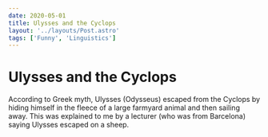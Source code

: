 ```yaml
---
date: 2020-05-01
title: Ulysses and the Cyclops
layout: '../layouts/Post.astro'
tags: ['Funny', 'Linguistics']
---
```


# Ulysses and the Cyclops
According to Greek myth, Ulysses (Odysseus) escaped from the Cyclops by hiding himself in the fleece of a large farmyard animal and then sailing away. This was explained to me by a lecturer (who was from Barcelona) saying Ulysses escaped on a sheep.
